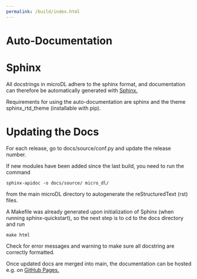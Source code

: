 ```yaml
---
permalink: /build/index.html
---
```


# Auto-Documentation

# Sphinx

All docstrings in microDL adhere to the sphinx format, 
and documentation can therefore be automatically generated with [Sphinx.](https://www.sphinx-doc.org/en/master/index.html)

Requirements for using the auto-documentation are sphinx and the theme sphinx_rtd_theme (installable with pip).

# Updating the Docs

For each release, go to docs/source/conf.py and update the release number.

If new modules have been added since the last build, you need to run the command
```buildoutcfg
sphinx-apidoc -o docs/source/ micro_dl/
```
from the main microDL directory to autogenerate the reStructuredText (rst) files.

A Makefile was already generated upon initialization of Sphinx (when running sphinx-quickstart), so the
next step is to cd to the docs directory and run
```buildoutcfg
make html
```
Check for error messages and warning to make sure all docstring are correctly formatted.

Once updated docs are merged into main, the documentation can be hosted e.g. on
[GitHub Pages.](https://pages.github.com/)
